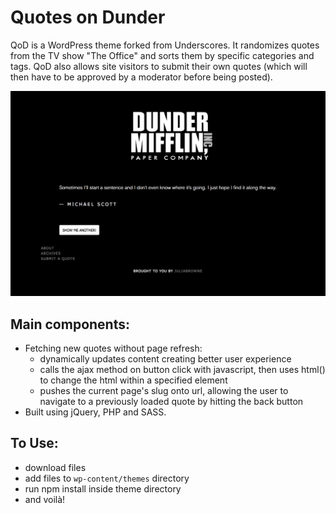 # Quotes on Dunder

QoD is a WordPress theme forked from Underscores. It randomizes quotes from the TV show "The Office" and sorts them by specific categories and tags. QoD also allows site visitors to submit their own quotes (which will then have to be approved by a moderator before being posted).

![QoD Example Desktop](/images/readme-img-desktop.png)


## Main components:

* Fetching new quotes without page refresh:
    * dynamically updates content creating better user experience
    * calls the ajax method on button click with javascript, then uses html() to change the html within a specified element
    * pushes the current page's slug onto url, allowing the user to navigate to a previously loaded quote by hitting the back button
* Built using jQuery, PHP and SASS.

## To Use:

* download files
* add files to `wp-content/themes` directory
* run npm install inside theme directory
* and voilà!